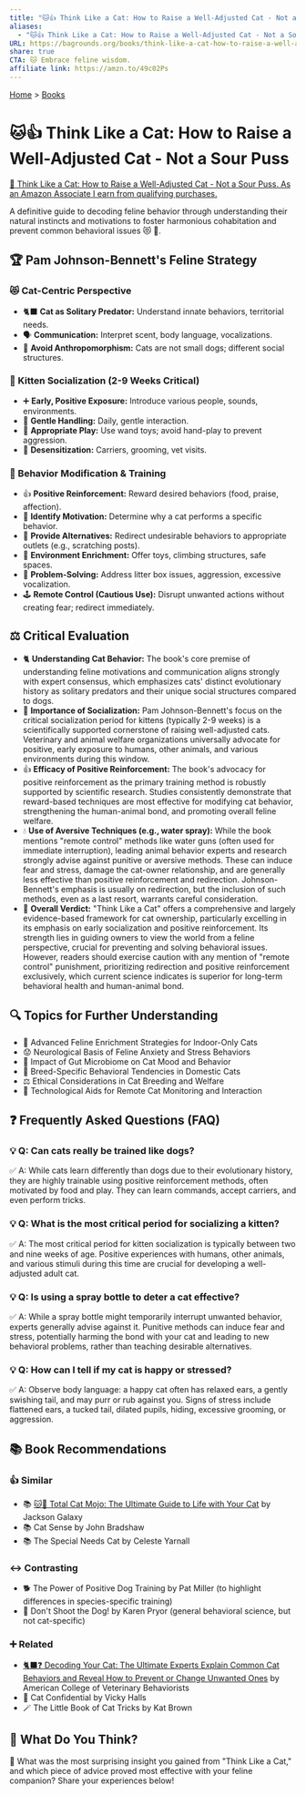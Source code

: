```yaml
---
title: "🐱👍 Think Like a Cat: How to Raise a Well-Adjusted Cat - Not a Sour Puss"
aliases:
  - "🐱👍 Think Like a Cat: How to Raise a Well-Adjusted Cat - Not a Sour Puss"
URL: https://bagrounds.org/books/think-like-a-cat-how-to-raise-a-well-adjusted-cat-not-a-sour-puss
share: true
CTA: 🐱 Embrace feline wisdom.
affiliate link: https://amzn.to/49c02Ps
---
```

[Home](../index.md) > [Books](./index.md)  
# 🐱👍 Think Like a Cat: How to Raise a Well-Adjusted Cat - Not a Sour Puss  
[🛒 Think Like a Cat: How to Raise a Well-Adjusted Cat - Not a Sour Puss. As an Amazon Associate I earn from qualifying purchases.](https://amzn.to/49c02Ps)  
  
A definitive guide to decoding feline behavior through understanding their natural instincts and motivations to foster harmonious cohabitation and prevent common behavioral issues 😻 🐾.  
  
## 🏆 Pam Johnson-Bennett's Feline Strategy  
  
### 😻 Cat-Centric Perspective  
* 🐈‍⬛ **Cat as Solitary Predator:** Understand innate behaviors, territorial needs.  
* 🗣️ **Communication:** Interpret scent, body language, vocalizations.  
* 🚫 **Avoid Anthropomorphism:** Cats are not small dogs; different social structures.  
  
### 👶 Kitten Socialization (2-9 Weeks Critical)  
* ➕ **Early, Positive Exposure:** Introduce various people, sounds, environments.  
* 🐾 **Gentle Handling:** Daily, gentle interaction.  
* 🧸 **Appropriate Play:** Use wand toys; avoid hand-play to prevent aggression.  
* 🎒 **Desensitization:** Carriers, grooming, vet visits.  
  
### 🧠 Behavior Modification & Training  
* 👍 **Positive Reinforcement:** Reward desired behaviors (food, praise, affection).  
* 🤔 **Identify Motivation:** Determine why a cat performs a specific behavior.  
* 🔄 **Provide Alternatives:** Redirect undesirable behaviors to appropriate outlets (e.g., scratching posts).  
* 🏡 **Environment Enrichment:** Offer toys, climbing structures, safe spaces.  
* 🧩 **Problem-Solving:** Address litter box issues, aggression, excessive vocalization.  
* 🕹️ **Remote Control (Cautious Use):** Disrupt unwanted actions without creating fear; redirect immediately.  
  
## ⚖️ Critical Evaluation  
  
* 🐈 **Understanding Cat Behavior:** The book's core premise of understanding feline motivations and communication aligns strongly with expert consensus, which emphasizes cats' distinct evolutionary history as solitary predators and their unique social structures compared to dogs.  
* 🐾 **Importance of Socialization:** Pam Johnson-Bennett's focus on the critical socialization period for kittens (typically 2-9 weeks) is a scientifically supported cornerstone of raising well-adjusted cats. Veterinary and animal welfare organizations universally advocate for positive, early exposure to humans, other animals, and various environments during this window.  
* 👍 **Efficacy of Positive Reinforcement:** The book's advocacy for positive reinforcement as the primary training method is robustly supported by scientific research. Studies consistently demonstrate that reward-based techniques are most effective for modifying cat behavior, strengthening the human-animal bond, and promoting overall feline welfare.  
* 💧 **Use of Aversive Techniques (e.g., water spray):** While the book mentions "remote control" methods like water guns (often used for immediate interruption), leading animal behavior experts and research strongly advise against punitive or aversive methods. These can induce fear and stress, damage the cat-owner relationship, and are generally less effective than positive reinforcement and redirection. Johnson-Bennett's emphasis is usually on redirection, but the inclusion of such methods, even as a last resort, warrants careful consideration.  
* 💯 **Overall Verdict:** "Think Like a Cat" offers a comprehensive and largely evidence-based framework for cat ownership, particularly excelling in its emphasis on early socialization and positive reinforcement. Its strength lies in guiding owners to view the world from a feline perspective, crucial for preventing and solving behavioral issues. However, readers should exercise caution with any mention of "remote control" punishment, prioritizing redirection and positive reinforcement exclusively, which current science indicates is superior for long-term behavioral health and human-animal bond.  
  
## 🔍 Topics for Further Understanding  
  
* 🧠 Advanced Feline Enrichment Strategies for Indoor-Only Cats  
* 😟 Neurological Basis of Feline Anxiety and Stress Behaviors  
* 🦠 Impact of Gut Microbiome on Cat Mood and Behavior  
* 🧬 Breed-Specific Behavioral Tendencies in Domestic Cats  
* ⚖️ Ethical Considerations in Cat Breeding and Welfare  
* 📡 Technological Aids for Remote Cat Monitoring and Interaction  
  
## ❓ Frequently Asked Questions (FAQ)  
  
### 💡 Q: Can cats really be trained like dogs?  
✅ A: While cats learn differently than dogs due to their evolutionary history, they are highly trainable using positive reinforcement methods, often motivated by food and play. They can learn commands, accept carriers, and even perform tricks.  
  
### 💡 Q: What is the most critical period for socializing a kitten?  
✅ A: The most critical period for kitten socialization is typically between two and nine weeks of age. Positive experiences with humans, other animals, and various stimuli during this time are crucial for developing a well-adjusted adult cat.  
  
### 💡 Q: Is using a spray bottle to deter a cat effective?  
✅ A: While a spray bottle might temporarily interrupt unwanted behavior, experts generally advise against it. Punitive methods can induce fear and stress, potentially harming the bond with your cat and leading to new behavioral problems, rather than teaching desirable alternatives.  
  
### 💡 Q: How can I tell if my cat is happy or stressed?  
✅ A: Observe body language: a happy cat often has relaxed ears, a gently swishing tail, and may purr or rub against you. Signs of stress include flattened ears, a tucked tail, dilated pupils, hiding, excessive grooming, or aggression.  
  
## 📚 Book Recommendations  
  
### 👍 Similar  
* 📚 [🐱👑 Total Cat Mojo: The Ultimate Guide to Life with Your Cat](./total-cat-mojo-the-ultimate-guide-to-life-with-your-cat.md) by Jackson Galaxy  
* 📚 Cat Sense by John Bradshaw  
* 📚 The Special Needs Cat by Celeste Yarnall  
  
### ↔️ Contrasting  
* 🐕 The Power of Positive Dog Training by Pat Miller (to highlight differences in species-specific training)  
* 🎯 Don't Shoot the Dog! by Karen Pryor (general behavioral science, but not cat-specific)  
  
### ➕ Related  
* [🐈‍⬛❓ Decoding Your Cat: The Ultimate Experts Explain Common Cat Behaviors and Reveal How to Prevent or Change Unwanted Ones](./decoding-your-cat-the-ultimate-experts-explain-common-cat-behaviors-and-reveal-how-to-prevent-or-change-unwanted-ones.md) by American College of Veterinary Behaviorists  
* 🤫 Cat Confidential by Vicky Halls  
* 🪄 The Little Book of Cat Tricks by Kat Brown  
  
## 🫵 What Do You Think?  
🤔 What was the most surprising insight you gained from "Think Like a Cat," and which piece of advice proved most effective with your feline companion? Share your experiences below!